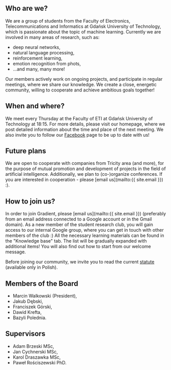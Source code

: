 ## Who are we?
We are a group of students from the Faculty of Electronics, Telecommunications and Informatics at Gdańsk
 University of Technology, which is passionate about the topic of machine learning. Currently we are involved
 in many areas of research, such as:
 - deep neural networks,
 - natural language processing,
 - reinforcement learning,
 - emotion recognition from phots,
 - ...and many, many more!

Our members actively work on ongoing projects, and participate in regular meetings, where we share our knowledge.
 We create a close, energetic community, willing to cooperate and achieve ambitious goals together!

## When and where?

We meet every Thursday at the Faculty of ETI at Gdańsk University of Technology at 18:15. For more details,
 please visit our homepage, where we post detailed information about the time and place of the next meeting.
 We also invite you to follow our [Facebook](http://facebook.com/GradientPG) page to be up to date with us!

## Future plans

We are open to cooperate with companies from Tricity area (and more), for the purpose of mutual promotion and
 development of projects in the field of artificial intelligence. Additionally, we plan to (co-)organize conferences.
 If you are interested in cooperation - please [email us](mailto:{{ site.email }}) :).

## How to join us?

In order to join Gradient, please [email us](mailto:{{ site.email }}) (preferably from an email address connected to a Google account or in
 the Gmail domain). As a new member of the student research club, you will gain access to our internal Google group,
 where you can get in touch with other members of the club :) All the necessary learning materials can be found
 in the "Knowledge base" tab. The list will be gradually expanded with additional items! You will also find out
 how to start from our welcome message.

Before joining our community, we invite you to read the current [statute](/en/statute) (available only in Polish).

## Members of the Board
 - Marcin Walkowski (President),
 - Jakub Dębski,
 - Franciszek Górski,
 - Dawid Krefta,
 - Bazyli Polednia.

## Supervisors
 - Adam Brzeski MSc,
 - Jan Cychnerski MSc,
 - Karol Draszawka MSc,
 - Paweł Rościszewski PhD.

